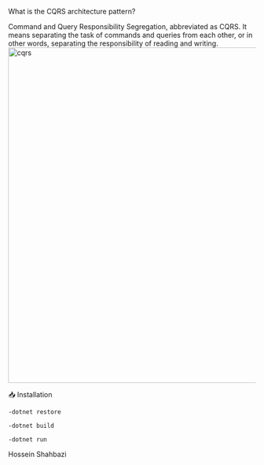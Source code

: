 What is the CQRS architecture pattern?

Command and Query Responsibility Segregation, abbreviated as CQRS. It means separating the task of commands and queries from each other, or in other words, separating the responsibility of reading and writing.
<img width="681" alt="cqrs" src="https://github.com/hoseinshahbazi68/CQRS_SqlServer_MongoDb/assets/109194118/172ef258-10ec-4cbc-a7e1-20cb1aacac99">


📥 Installation

	-dotnet restore
	
	-dotnet build
	
	-dotnet run
	
 Hossein Shahbazi   

